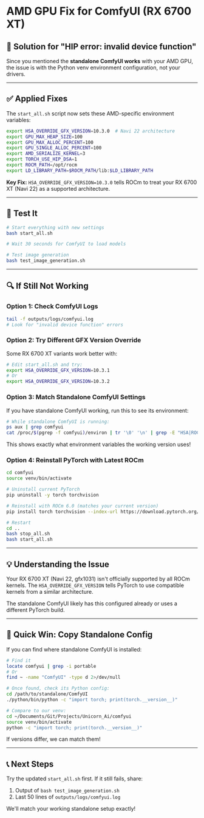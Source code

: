 # AMD GPU Fix for ComfyUI (RX 6700 XT)

## 🎯 Solution for "HIP error: invalid device function"

Since you mentioned the **standalone ComfyUI works** with your AMD GPU, the issue is with the Python venv environment configuration, not your drivers.

---

## ✅ Applied Fixes

The `start_all.sh` script now sets these AMD-specific environment variables:

```bash
export HSA_OVERRIDE_GFX_VERSION=10.3.0  # Navi 22 architecture
export GPU_MAX_HEAP_SIZE=100
export GPU_MAX_ALLOC_PERCENT=100
export GPU_SINGLE_ALLOC_PERCENT=100
export AMD_SERIALIZE_KERNEL=3
export TORCH_USE_HIP_DSA=1
export ROCM_PATH=/opt/rocm
export LD_LIBRARY_PATH=$ROCM_PATH/lib:$LD_LIBRARY_PATH
```

**Key Fix:** `HSA_OVERRIDE_GFX_VERSION=10.3.0` tells ROCm to treat your RX 6700 XT (Navi 22) as a supported architecture.

---

## 🧪 Test It

```bash
# Start everything with new settings
bash start_all.sh

# Wait 30 seconds for ComfyUI to load models

# Test image generation
bash test_image_generation.sh
```

---

## 🔍 If Still Not Working

### Option 1: Check ComfyUI Logs
```bash
tail -f outputs/logs/comfyui.log
# Look for "invalid device function" errors
```

### Option 2: Try Different GFX Version Override
Some RX 6700 XT variants work better with:
```bash
# Edit start_all.sh and try:
export HSA_OVERRIDE_GFX_VERSION=10.3.1
# Or
export HSA_OVERRIDE_GFX_VERSION=10.3.2
```

### Option 3: Match Standalone ComfyUI Settings
If you have standalone ComfyUI working, run this to see its environment:
```bash
# While standalone ComfyUI is running:
ps aux | grep comfyui
cat /proc/$(pgrep -f comfyui)/environ | tr '\0' '\n' | grep -E "HSA|ROC|AMD|GPU"
```

This shows exactly what environment variables the working version uses!

### Option 4: Reinstall PyTorch with Latest ROCm
```bash
cd comfyui
source venv/bin/activate

# Uninstall current PyTorch
pip uninstall -y torch torchvision

# Reinstall with ROCm 6.0 (matches your current version)
pip install torch torchvision --index-url https://download.pytorch.org/whl/rocm6.0

# Restart
cd ..
bash stop_all.sh
bash start_all.sh
```

---

## 💡 Understanding the Issue

Your RX 6700 XT (Navi 22, gfx1031) isn't officially supported by all ROCm kernels. The `HSA_OVERRIDE_GFX_VERSION` tells PyTorch to use compatible kernels from a similar architecture.

The standalone ComfyUI likely has this configured already or uses a different PyTorch build.

---

## 🎯 Quick Win: Copy Standalone Config

If you can find where standalone ComfyUI is installed:
```bash
# Find it
locate comfyui | grep -i portable
# Or
find ~ -name "ComfyUI" -type d 2>/dev/null

# Once found, check its Python config:
cd /path/to/standalone/ComfyUI
./python/bin/python -c "import torch; print(torch.__version__)"

# Compare to our venv:
cd ~/Documents/Git/Projects/Unicorn_Ai/comfyui
source venv/bin/activate
python -c "import torch; print(torch.__version__)"
```

If versions differ, we can match them!

---

## 📞 Next Steps

Try the updated `start_all.sh` first. If it still fails, share:
1. Output of `bash test_image_generation.sh`
2. Last 50 lines of `outputs/logs/comfyui.log`

We'll match your working standalone setup exactly!
